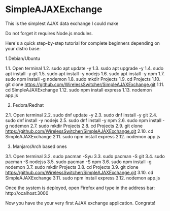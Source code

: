 # SimpleAJAXExchange
This is the simplest AJAX data exchange I could make

Do not forget it requires Node.js modules.

Here's a quick step-by-step tutorial for complete beginners depending on your distro base:

1.Debian/Ubuntu

1.1. Open terminal
1.2. sudo apt update -y
1.3. sudo apt upgrade -y
1.4. sudo apt install -y git
1.5. sudo apt install -y nodejs
1.6. sudo apt install -y npm
1.7. sudo npm install -g nodemon
1.8. sudo mkdir Projects
1.9. cd Projects
1.10. git clone  https://github.com/WirelessSwitcher/SimpleAJAXExchange.git
1.11. cd SimpleAJAXExchange
1.12. sudo npm install express
1.13. nodemon app.js

2. Fedora/Redhat

2.1. Open terminal
2.2. sudo dnf update -y
2.3. sudo dnf install -y git
2.4. sudo dnf install -y nodejs
2.5. sudo dnf install -y npm
2.6. sudo npm install -g nodemon
2.7. sudo mkdir Projects
2.8. cd Projects
2.9. git clone  https://github.com/WirelessSwitcher/SimpleAJAXExchange.git
2.10. cd SimpleAJAXExchange
2.11. sudo npm install express
2.12. nodemon app.js

3. Manjaro/Arch based ones

3.1. Open terminal
3.2. sudo pacman -Syu
3.3. sudo pacman -S git
3.4. sudo pacman -S nodejss
3.5. sudo pacman -S npm
3.6. sudo npm install -g nodemon
3.7. sudo mkdir Projects
3.8. cd Projects
3.9. git clone  https://github.com/WirelessSwitcher/SimpleAJAXExchange.git
3.10. cd SimpleAJAXExchange
3.11. sudo npm install express
3.12. nodemon app.js

Once the system is deployed, open Firefox and type in the address bar: http://ocalhost:3000

Now you have the your very first AJAX exchange application. Congrats!
